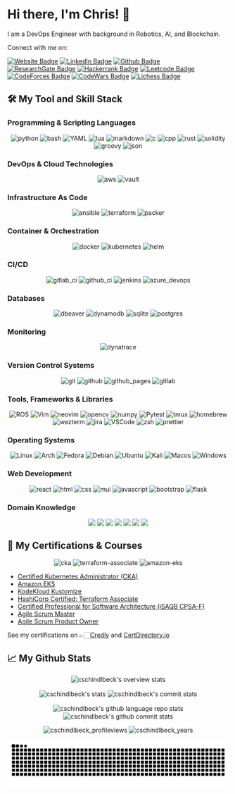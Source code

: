 # Hi there, I'm Chris! 👋

I am a DevOps Engineer with background in Robotics, AI, and Blockchain.

Connect with me on:

[![Website Badge](https://img.shields.io/badge/Website-3b5998?style=flat&logo=google-chrome&logoColor=white)](https://cschindlbeck.github.io/)
[![LinkedIn Badge](https://img.shields.io/badge/LinkedIn-0077B5?style=flat&logo=linkedin&logoColor=white)](https://www.linkedin.com/in/chrisschindlbeck/)
[![Github Badge](https://img.shields.io/badge/GitHub-100000?style=flat&logo=github&logoColor=white)](https://github.com/cschindlbeck)
[![ResearchGate Badge](https://img.shields.io/badge/ResearchGate-00CCBB?style=flat&logo=ResearchGate&logoColor=white)](https://www.researchgate.net/profile/Christopher-Schindlbeck)
[![Hackerrank Badge](https://img.shields.io/badge/-Hackerrank-2EC866?style=flat&logo=HackerRank&logoColor=white)](https://www.hackerrank.com/schindlbeck)
[![Leetcode Badge](https://img.shields.io/badge/-LeetCode-FFA116?style=flat&logo=LeetCode&logoColor=black)](https://leetcode.com/cschindlbeck)
[![CodeForces Badge](https://img.shields.io/static/v1?style=flat&message=Codeforces&color=1F8ACB&logo=Codeforces&logoColor=FFFFFF&label=)](https://codeforces.com/profile/cschindlbeck)
[![CodeWars Badge](https://img.shields.io/static/v1?style=flat&message=Codewars&color=B1361E&logo=Codewars&logoColor=FFFFFF&label=)](https://www.codewars.com/users/cschindlbeck)
[![Lichess Badge](https://img.shields.io/static/v1?style=flat&message=Lichess&color=000000&logo=Lichess&logoColor=FFFFFF&label=)](https://lichess.org/@/christopsy666)

## 🛠️ My Tool and Skill Stack

### Programming & Scripting Languages

<p align="center">
  <img alt="python" src="https://img.shields.io/badge/Python-3776AB?style=flat&logo=python&logoColor=white" />
  <img alt="bash" src="https://img.shields.io/badge/bash-121011.svg?logo=gnu-bash&logoColor=white" />
  <img alt="YAML" src="https://img.shields.io/badge/-Yaml-F05032?style=flat&logo=Yaml&logoColor=white" />
  <img alt="lua" src="https://img.shields.io/badge/lua-%232C2D72.svg?style=flat&logo=lua&logoColor=white" />
  <img alt="markdown" src="https://img.shields.io/badge/Markdown-000000.svg?logo=markdown&logoColor=white" />
  <img alt="c" src="https://img.shields.io/badge/C-00599C?style=flat&logo=c&logoColor=white" />
  <img alt="cpp" src="https://img.shields.io/badge/C%2B%2B-00599C?style=flat&logo=c%2B%2B&logoColor=white" />
  <img alt="rust" src="https://img.shields.io/badge/Rust-000000?style=flat&logo=rust&logoColor=white" />
  <img alt="solidity" src="https://img.shields.io/badge/Solidity-e6e6e6?style=flat&logo=solidity&logoColor=black" />
  <img alt="groovy" src="https://img.shields.io/badge/Apache%20Groovy-4298B8.svg?style=flat&logo=Apache+Groovy&logoColor=white" />
  <img alt="json" src="https://img.shields.io/badge/json-5E5C5C?style=flat&logo=json&logoColor=white" />
</p>

### DevOps & Cloud Technologies

<p align="center">
  <img alt="aws" src="https://img.shields.io/badge/Amazon_AWS-FF9900?style=flat&logo=amazonaws&logoColor=white" />
  <img alt="vault" src="https://img.shields.io/badge/Vault-FFD814?style=flat&logo=Vault&logoColor=black" />
</p>

### Infrastructure As Code

<p align="center">
  <img alt="ansible" src="https://img.shields.io/badge/ansible-%231A1918.svg?style=flat&logo=ansible&logoColor=white" />
  <img alt="terraform" src="https://img.shields.io/badge/terraform-%235835CC.svg?style=flat&logo=terraform&logoColor=white" />
  <img alt="packer" src="https://img.shields.io/badge/packer-%23E7EEF0.svg?style=flat&logo=packer&logoColor=%2302A8EF" />
</p>

### Container & Orchestration

<p align="center">
  <img alt="docker" src="https://img.shields.io/badge/-Docker-2496ED?style=flat&logo=docker&logoColor=white" />
  <img alt="kubernetes" src="https://img.shields.io/badge/kubernetes-%23326ce5.svg?style=flat&logo=kubernetes&logoColor=white" />
  <img alt="helm" src="https://img.shields.io/badge/Helm-0F1689?logo=helm&logoColor=fff)" />
</p>

### CI/CD

<p align="center">
  <img alt="gitlab_ci" src="https://img.shields.io/badge/GitLab%20CI-%23181717.svg?style=flat&logo=gitlab&logoColor=white" />
  <img alt="github_ci" src="https://img.shields.io/badge/GitHub%20Actions-%232671E5.svg?style=flat&logo=githubactions&logoColor=white" />
  <img alt="jenkins" src="https://img.shields.io/badge/Jenkins-49728B?style=flat&logo=jenkins&logoColor=white" />
  <img alt="azure_devops" src="https://img.shields.io/badge/Azure_DevOps-0078D7?style=flat&logo=azure-devops&logoColor=white" />
</p>

### Databases

<p align="center">
  <img alt="dbeaver" src="https://img.shields.io/badge/dbeaver-382923?style=flat&logo=dbeaver&logoColor=white" />
  <img alt="dynamodb" src="https://img.shields.io/badge/Amazon%20DynamoDB-4053D6?style=flat&logo=Amazon%20DynamoDB&logoColor=white" />
  <img alt="sqlite" src="https://img.shields.io/badge/Sqlite-003B57?style=flat&logo=sqlite&logoColor=white" />
  <img alt="postgres" src="https://img.shields.io/badge/PostgreSQL-316192?style=flat&logo=postgresql&logoColor=white" />
</p>

### Monitoring

<p align="center">
  <img alt="dynatrace" src="https://img.shields.io/badge/Dynatrace-1496FF?logo=dynatrace&logoColor=fff&style=flat" />
</p>

### Version Control Systems

<p align="center">
  <img alt="git" src="https://img.shields.io/badge/git-E44C30?style=flat&logo=git&logoColor=white" />
  <img alt="github" src="https://img.shields.io/badge/GitHub-100000?style=flat&logo=github&logoColor=white" />
  <img alt="github_pages" src="https://img.shields.io/badge/GitHub%20Pages-327FC7.svg?logo=github&logoColor=white" />
  <img alt="gitlab" src="https://img.shields.io/badge/GitLab-330F63?style=flat&logo=gitlab&logoColor=white" />
</p>

### Tools, Frameworks & Libraries

<p align="center">
  <img alt="ROS" src="https://img.shields.io/static/v1?style=flat&message=ROS&color=22314E&logo=ROS&logoColor=FFFFFF&label=" />
  <img alt="Vim" src="https://img.shields.io/badge/VIM-%2311AB00.svg?&style=flat&logo=vim&logoColor=white" />
  <img alt="neovim" src="https://img.shields.io/badge/NeoVim-%2357A143.svg?&style=flat&logo=neovim&logoColor=white" />
  <img alt="opencv" src="https://img.shields.io/badge/-OpenCV-05122A?style=flat&logo=opencv&logoColor=5C3EE8" />
  <img alt="numpy" src="https://img.shields.io/badge/Numpy-777BB4?style=flat&logo=numpy&logoColor=white" />
  <img alt="Pytest" src="https://img.shields.io/badge/Pytest-0A9EDC.svg?logo=pytest&logoColor=white" />
  <img alt="tmux" src="https://img.shields.io/badge/tmux-1BB91F?style=flat&logo=tmux&logoColor=white" />
  <img alt="homebrew" src="https://img.shields.io/badge/homebrew-FBB040?style=flat&logo=homebrew&logoColor=white" />
  <img alt="wezterm" src="https://img.shields.io/badge/wezterm-4E49EE?style=flat&logo=wezterm&logoColor=white" />
  <img alt="jira" src="https://img.shields.io/badge/Jira-0052CC?style=flat&logo=Jira&logoColor=white" />
  <img alt="VSCode" src="https://img.shields.io/badge/-VSCode-007ACC?style=flat&logo=visual-studio-code&logoColor=white" />
  <img alt="zsh" src="https://img.shields.io/badge/Zsh-F15A24?style=flat&logo=Zsh&logoColor=white" />
  <img alt="prettier" src="https://img.shields.io/badge/prettier-1A2C34?style=flat&logo=prettier&logoColor=F7BA3E" />
</p>

### Operating Systems

<p align="center">
  <img alt="Linux" src="https://img.shields.io/badge/Linux-FCC624?style=flat&logo=linux&logoColor=black" />
  <img alt="Arch" src="https://img.shields.io/badge/Arch%20Linux-1793D1?logo=arch-linux&logoColor=fff&style=flat" />
  <img alt="Fedora" src="https://img.shields.io/badge/Fedora-black?style=flat&logo=Fedora" />
  <img alt="Debian" src="https://img.shields.io/badge/Debian-A81D33?style=flat&logo=debian&logoColor=white" />
  <img alt="Ubuntu" src="https://img.shields.io/badge/-Ubuntu-E95420?style=flat&logo=ubuntu&logoColor=white" />
  <img alt="Kali" src="https://img.shields.io/badge/Kali_Linux-557C94?style=flat&logo=kali-linux&logoColor=white" />
  <img alt="Macos" src="https://img.shields.io/badge/mac%20os-000000?style=flat&logo=apple&logoColor=white" />
  <img alt="Windows" src="https://img.shields.io/badge/-Windows-007ACC?style=flat&logo=windows&logoColor=white" />
</p>

### Web Development

<p align="center">
  <img alt="react" src="https://img.shields.io/badge/react-%2320232a.svg?style=flat&logo=React&logoColor=%2361DAFB" />
  <img alt="html" src="https://img.shields.io/badge/-HTML5-E34F26?style=flat&logo=html5&logoColor=white" />
  <img alt="css" src="https://img.shields.io/badge/-CSS3-1572B6?style=flat&logo=css3" />
  <img alt="mui" src="https://img.shields.io/badge/MUI-%230081CB.svg?style=flat&logo=mui&logoColor=white" />
  <img alt="javascript" src="https://img.shields.io/badge/JavaScript-%23323330.svg?style=flat&logo=javascript&logoColor=%23F7DF1E" />
  <img alt="bootstrap" src="https://img.shields.io/badge/-Bootstrap-563D7C?style=flat&logo=bootstrap" />
  <img alt="flask" src="https://img.shields.io/badge/-Flask-000000?style=flat&logo=Flask&logoColor=ffffff)" />
</p>

### Domain Knowledge

<p align="center">
  <img src="https://img.shields.io/badge/Robotics-green?style=flat" />
  <img src="https://img.shields.io/badge/Control-red?style=flat" />
  <img src="https://img.shields.io/badge/Motion Planning-blue?style=flat" />
  <img src="https://img.shields.io/badge/Sensor Fusion-yellowgreen?style=flat" />
  <img src="https://img.shields.io/badge/Signal and Image Processing-blueviolet?style=flat" />
  <img src="https://img.shields.io/badge/Machine Learning-success?style=flat" />
  <img src="https://img.shields.io/badge/Blockchain-critical?style=flat" />
</p>

## 🏅 My Certifications & Courses

<p align="center">
  <img alt="cka" src="https://images.credly.com/size/340x340/images/8b8ed108-e77d-4396-ac59-2504583b9d54/cka_from_cncfsite__281_29.png" width="125" height="125">
  <img alt="terraform-associate" src="https://images.credly.com/size/340x340/images/99289602-861e-4929-8277-773e63a2fa6f/image.png" width="125" height="125">
  <img alt="amazon-eks" src="https://images.credly.com/size/340x340/images/9bcbde6d-1754-4617-9337-124f7b10a6c2/image.png" width="125" height="125">
</p>

- [Certified Kubernetes Administrator (CKA)](https://www.credly.com/badges/9d1c30b5-f3ec-4f38-9087-3176ba41f667/public_url)
- [Amazon EKS](https://www.credly.com/badges/51fa72ad-75ef-4068-815c-27d28b95dda5/public_url)
- [KodeKloud Kustomize](https://learn.kodekloud.com/certificate/c3c9d63c-d5a2-4ee5-bc31-fd029996cb2e)
- [HashiCorp Certified: Terraform Associate](https://www.credly.com/badges/48e35896-034f-4a05-a923-6f5ca7def4c6)
- [Certified Professional for Software Architecture (iSAQB CPSA-F)](https://zertdb.isqi.org/de/download/certificate/token/zQcwjW%241A_-V_t6a-9_7)
- [Agile Scrum Master](https://mylogin.exin.nl/polarserver.asp?FrameSet=Minimal&ToolName=CertificateCheckTool&Framed=1&LastName=Schindlbeck&CertificateNumber=6337316.20794863&ModuleID=630589)
- [Agile Scrum Product Owner](https://mylogin.exin.nl/AppPool_5/polarserver.asp?FrameSet=Minimal&ToolName=CertificateCheckTool&Framed=1&LastName=Schindlbeck&CertificateNumber=6337316.20794001&ModuleID=630641&SID=80DACB7C5BBC16548C800E6EB9583B7C&PageID=0)

See my certifications on 👉🏻[Credly](https://www.credly.com/users/chris-schindlbeck) and [CertDirectory.io](https://certdirectory.io/profile/65263cfc-1d9c-41f1-9bbe-52e4af35ab07)

## 📈 My Github Stats

<p align="center">
  <img align="center" src="http://github-profile-summary-cards.vercel.app/api/cards/profile-details?username=cschindlbeck&theme=github_dark" alt="cschindlbeck's overview stats" />
</p>

<p align="center">
  <img align="center" src="http://github-profile-summary-cards.vercel.app/api/cards/stats?username=cschindlbeck&theme=github_dark" alt="cschindlbeck's stats" />
  <img align="center" src="http://github-profile-summary-cards.vercel.app/api/cards/productive-time?username=cschindlbeck&theme=github_dark&utcOffset=1" alt="cschindlbeck's commit stats" />
</p>

<p align="center">
  <img align="center" src="http://github-profile-summary-cards.vercel.app/api/cards/repos-per-language?username=cschindlbeck&theme=github_dark" alt="cschindlbeck's github language repo stats" />
  <img align="center" src="http://github-profile-summary-cards.vercel.app/api/cards/most-commit-language?username=cschindlbeck&theme=github_dark" alt="cschindlbeck's github commit stats" />
</p>

<p align="center">
  <img src="https://komarev.com/ghpvc/?username=cschindlbeck&style=flat&color=blue" alt="cschindlbeck_profileviews" />
  <img src="https://badges.strrl.dev/years/cschindlbeck?style=flat&color=blue" alt="cschindlbeck_years" />
</p>

![github contribution grid snake animation](https://raw.githubusercontent.com/cschindlbeck/cschindlbeck/output/github-snake-dark.svg?palette=github-dark)
